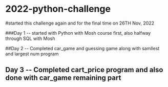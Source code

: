 # 2022-python-challenge
#started this challenge again and for the final time on 26TH Nov, 2022


###Day 1 -- started with Python with Mosh course first, also halfway through SQL with Mosh

##Day 2 -- Completed car_game and guessing game along with samllest and largest num program

## Day 3 -- Completed cart_price program and also done with car_game remaining part



